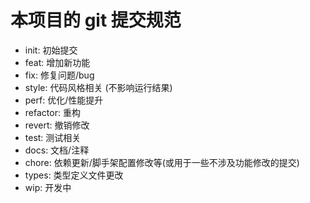 # 本项目的 git 提交规范

-   init: 初始提交
-   feat: 增加新功能
-   fix: 修复问题/bug
-   style: 代码风格相关 (不影响运行结果)
-   perf: 优化/性能提升
-   refactor: 重构
-   revert: 撤销修改
-   test: 测试相关
-   docs: 文档/注释
-   chore: 依赖更新/脚手架配置修改等(或用于一些不涉及功能修改的提交)
-   types: 类型定义文件更改
-   wip: 开发中
